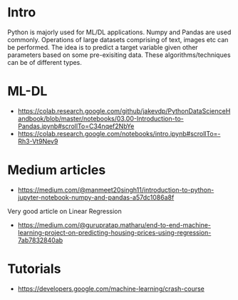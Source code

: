 # Intro
Python is majorly used for ML/DL applications. Numpy and Pandas are used commonly. Operations of large datasets comprising of text, images etc can be performed. The idea is to predict a target variable given other parameters based on some pre-exisiting data.
These algorithms/techniques can be of different types.

# ML-DL
- https://colab.research.google.com/github/jakevdp/PythonDataScienceHandbook/blob/master/notebooks/03.00-Introduction-to-Pandas.ipynb#scrollTo=C34nqef2NbYe
- https://colab.research.google.com/notebooks/intro.ipynb#scrollTo=-Rh3-Vt9Nev9

# Medium articles
- https://medium.com/@manmeet20singh11/introduction-to-python-jupyter-notebook-numpy-and-pandas-a57dc1086a8f

Very good article on Linear Regression
- https://medium.com/@gurupratap.matharu/end-to-end-machine-learning-project-on-predicting-housing-prices-using-regression-7ab7832840ab

# Tutorials
- https://developers.google.com/machine-learning/crash-course
